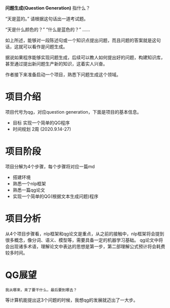 **问题生成(Question Generation)** 指什么？

“天是蓝的。” 请根据这句话出一道考试题。

“天是什么颜色的？” “什么是蓝色的？”  ……

如上所述，能够对一段陈述句或一个知识点提出问题，而且问题的答案就是这句话，这就可以看作是问题生成。

据说如果程序能够实现问题生成，后续可以教人如何提出好的问题，构建知识库，甚至通过提出新问题生产新的知识，这着实人兴奋。

作者接下来准备启动一个项目，熟悉下问题生成这个领域。

# 项目介绍
项目代号为qg，对应question generation，下面是项目的基本信息。
- 目标 实现一个简单的QG程序
- 时间规划 2周 (2020.9.14-27)

# 项目阶段
项目分解为4个步骤，每个步骤将对应一篇md
- 搭建环境 
- 熟悉一个nlp框架 
- 熟悉一篇qg论文 
- 实现一个简单的QG(根据文本生成问题)程序

# 项目分析
从4个项目步骤看，nlp框架和qg论文是重点，从之前的接触中，nlp框架将会提到很多概念，像分词、语义、模型等，需要具备一定的机器学习基础。 qg论文中将会出现诸多术语，理解论文中表达的思想是第一步，第二部理解公式预计将会耗费较多时间。


# QG展望
	我从哪来，来了要干什么，最后要到哪去？

等计算机能提出这3个问题的时候，我想qg的发展就迈出了一大步。

